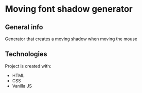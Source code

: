 # Moving font shadow generator

## General info
Generator that creates a moving shadow when moving the mouse
	
## Technologies
Project is created with:
* HTML
* CSS
* Vanilla JS
	
